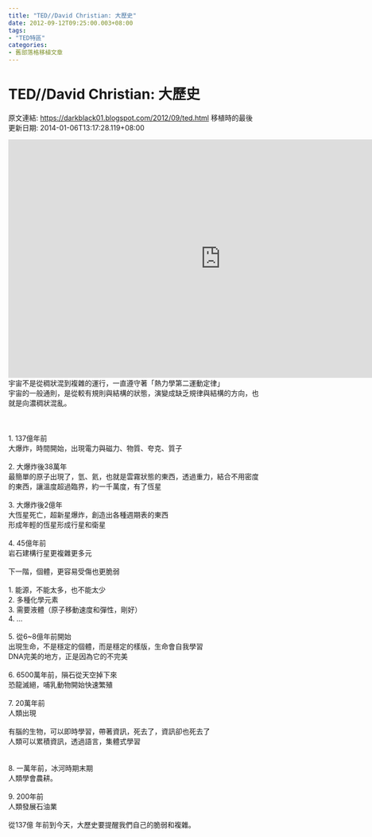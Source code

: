 ```yaml
---
title: "TED//David Christian: 大歷史"
date: 2012-09-12T09:25:00.003+08:00
tags: 
- "TED特區"
categories:
- 舊部落格移植文章
---
```


# TED//David Christian: 大歷史

原文連結: https://darkblack01.blogspot.com/2012/09/ted.html
移植時的最後更新日期: 2014-01-06T13:17:28.119+08:00

<iframe src="http://embed.ted.com/talks/lang/zh-tw/david_christian_big_history.html" width="853" height="480" frameborder="0" scrolling="no" webkitAllowFullScreen mozallowfullscreen allowFullScreen></iframe><br />宇宙不是從稠狀混到複雜的運行，一直遵守著「熱力學第二運動定律」<br />宇宙的一般通則，是從較有規則與結構的狀態，演變成缺乏規律與結構的方向，也就是向濃稠狀混亂。<br /><br /><a name='more'></a><br /><br />1. 137億年前<br />大爆炸，時間開始，出現電力與磁力、物質、夸克、質子<br /><br />2. 大爆炸後38萬年<br />最簡單的原子出現了，氫、氦，也就是雲霧狀態的東西，透過重力，結合不用密度的東西，讓溫度超過臨界，約一千萬度，有了恆星<br /><br />3. 大爆炸後2億年<br />大恆星死亡，超新星爆炸，創造出各種週期表的東西<br />形成年輕的恆星形成行星和衛星<br /><br />4. 45億年前<br />岩石建構行星更複雜更多元<br /><br />下一階，個體，更容易受傷也更脆弱<br /><br />1. 能源，不能太多，也不能太少<br />2. 多種化學元素<br />3. 需要液體（原子移動速度和彈性，剛好）<br />4. ...<br /><br />5. 從6~8億年前開始<br />出現生命，不是穩定的個體，而是穩定的樣版，生命會自我學習<br />DNA完美的地方，正是因為它的不完美<br /><br />6. 6500萬年前，隕石從天空掉下來<br />恐龍滅絕，哺乳動物開始快速繁殖<br /><br />7. 20萬年前<br />人類出現<br /><br />有腦的生物，可以即時學習，帶著資訊，死去了，資訊卻也死去了<br />人類可以累積資訊，透過語言，集體式學習<br /><br /><br />8. 一萬年前，冰河時期末期<br />人類學會農耕。<br /><br />9. 200年前<br />人類發展石油業<br /><br />從137億 年前到今天，大歷史要提醒我們自己的脆弱和複雜。<br /><br /><br />
